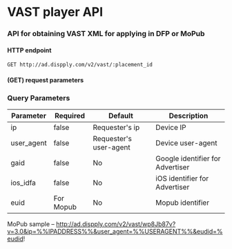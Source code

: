 # VAST player API
### API for obtaining VAST XML for applying in DFP or MoPub

#### HTTP endpoint

`GET http://ad.dispply.com/v2/vast/:placement_id`

#### (GET) request parameters 


### Query Parameters

Parameter | Required | Default | Description
--------- | ------- | ------- | -----------
ip | false | Requester's ip | Device IP
user_agent | false | Requester's user-agent | Device user-agent
gaid | false | No | Google identifier for Advertiser
ios_idfa | false | No | iOS identifier for Advertiser
euid | For Mopub | No | Mopub identifier

MoPub sample – http://ad.dispply.com/v2/vast/wp8Jb87v?v=3.0&ip=%%IPADDRESS%%&user_agent=%%USERAGENT%%&eudid=%eudid!
